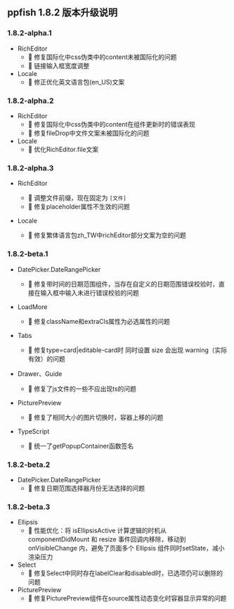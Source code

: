 ## ppfish 1.8.2 版本升级说明

### 1.8.2-alpha.1
- RichEditor
  - 🐛 修复国际化中css伪类中的content未被国际化的问题
  - 🔨 链接输入框宽度调整
- Locale
  - 🔨 修正优化英文语言包(en_US)文案

### 1.8.2-alpha.2
- RichEditor
  - 🐛 修复国际化中css伪类中的content在组件更新时的错误表现
  - 🐛 修复fileDrop中文件文案未被国际化的问题
- Locale
  - 🔨 优化RichEditor.file文案

### 1.8.2-alpha.3
- RichEditor
  - 🔨 调整文件前缀，现在固定为 `[文件] `
  - 🐛 修复placeholder属性不生效的问题

- Locale
  - 🐛 修复繁体语言包zh_TW中richEditor部分文案为空的问题

### 1.8.2-beta.1
- DatePicker.DateRangePicker
  - 🐛 修复带时间的日期范围组件，当存在自定义的日期范围错误校验时，直接在输入框中输入未进行错误校验的问题
- LoadMore
  - 🐛 修复className和extraCls属性为必选属性的问题
- Tabs
  - 🐛 修复type=card|editable-card时 同时设置 size 会出现 warning（实际有效）的问题
- Drawer、Guide
  - 🐛 修复了js文件的一些不应出现ts的问题
- PicturePreview
  - 🐛 修复了相同大小的图片切换时，容器上移的问题

- TypeScript
  - 🐛 统一了getPopupContainer函数签名

### 1.8.2-beta.2
- DatePicker.DateRangePicker
  - 🐛 修复日期范围选择器月份无法选择的问题

### 1.8.2-beta.3
- Ellipsis 
  - 🔨 性能优化：将 isEllipsisActive 计算逻辑的时机从 componentDidMount 和 resize 事件回调内移除，移动到 onVisibleChange 内，避免了页面多个 Ellipsis 组件同时setState，减小渲染压力
- Select
  - 🐛 修复Select中同时存在labelClear和disabled时，已选项仍可以删除的问题
- PicturePreview
  - 🐛 修复PicturePreview组件在source属性动态变化时容器显示异常的问题

  
